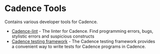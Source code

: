 # Cadence Tools

Contains various developer tools for Cadence.
- [Cadence-lint](./lint/) - The linter for Cadence. Find programming errors, bugs, stylistic errors and suspicious constructs 
- [Cadence testing framework](./test/) - The Cadence testing framework provides a convenient way to write tests
for Cadence programs in Cadence.

